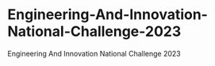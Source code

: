 # Engineering-And-Innovation-National-Challenge-2023
Engineering And Innovation National Challenge 2023
